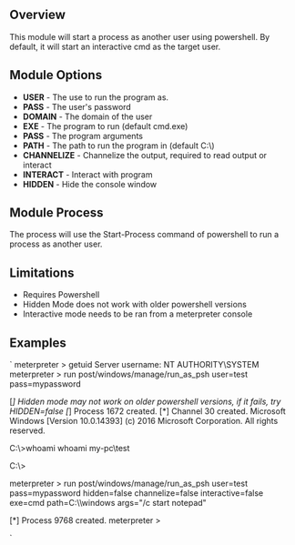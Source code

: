 ## Overview
This module will start a process as another user using powershell.
By default, it will start an interactive cmd as the target user.

## Module Options
- **USER** - The use to run the program as. 
- **PASS** - The user's password  
- **DOMAIN** - The domain of the user
- **EXE** - The program to run (default cmd.exe)
- **PASS** - The program arguments 
- **PATH** - The path to run the program in (default C:\\)
- **CHANNELIZE** - Channelize the output, required to read output or interact
- **INTERACT** - Interact with program
- **HIDDEN** - Hide the console window

## Module Process
The process will use the Start-Process command of powershell to run a process as another user.
## Limitations
- Requires Powershell
- Hidden Mode does not work with older powershell versions
- Interactive mode needs to be ran from a meterpreter console

## Examples

`
meterpreter > getuid
Server username: NT AUTHORITY\SYSTEM
meterpreter > run post/windows/manage/run_as_psh user=test pass=mypassword

[*] Hidden mode may not work on older powershell versions, if it fails, try HIDDEN=false
[*] Process 1672 created.
[*] Channel 30 created.
Microsoft Windows [Version 10.0.14393]
(c) 2016 Microsoft Corporation. All rights reserved.

C:\\>whoami
whoami
my-pc\test

C:\\>

meterpreter > run post/windows/manage/run_as_psh user=test pass=mypassword hidden=false channelize=false interactive=false exe=cmd path=C:\\\\windows args="/c start notepad"

[*] Process 9768 created.
meterpreter > 

`
